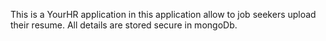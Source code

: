 This is a YourHR application in this application allow to job seekers upload their resume. All details are stored secure in mongoDb.

